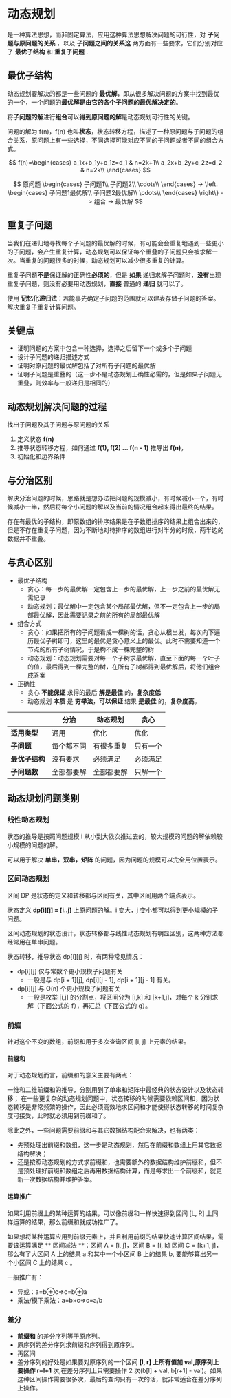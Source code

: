 # 动态规划

是一种算法思想，而非固定算法，应用这种算法思想解决问题的可行性，对 **子问题与原问题的关系** ，以及 **子问题之间的关系这** 两方面有一些要求，它们分别对应了 **最优子结构** 和 **重复子问题** .

## 最优子结构

动态规划要解决的都是一些问题的 **最优解**，即从很多解决问题的方案中找到最优的一个，一个问题的**最优解是由它的各个子问题的最优解决定的**。

将**子问题的解**进行**组合**可以**得到原问题的解**是动态规划可行性的关键。

问题的解为 f(n)，f(n) 也叫**状态**，状态转移方程，描述了一种原问题与子问题的组合关系，原问题上有一些选择，不同选择可能对应不同的子问题或者不同的组合方式。

$$
f(n)=\begin{cases}
a_1x+b_1y+c_1z=d_1 & n=2k+1\\
a_2x+b_2y+c_2z=d_2 & n=2k\\
\end{cases}
$$

$$
原问题
\begin{cases}
子问题1\\
子问题2\\
\cdots\\
\end{cases}
->
\left.
\begin{cases}
子问题1最优解\\
子问题2最优解\\
\cdots\\
\end{cases}
\right\}
->
组合
->
最优解
$$

## 重复子问题

当我们在递归地寻找每个子问题的最优解的时候，有可能会会重复地遇到一些更小的子问题，会产生重复计算，动态规划可以保证每个重叠的子问题只会被求解一次。当重复的问题很多的时候，动态规划可以减少很多重复的计算。

重复子问题**不是**保证解的正确性**必须的**，但是 **如果** 递归求解子问题时，**没有**出现重复子问题，则没有必要用动态规划，**直接** 普通的 **递归** 就可以了。

使用 **记忆化递归法**：若能事先确定子问题的范围就可以建表存储子问题的答案。解决重复子重复计算问题。

## 关键点

* 证明问题的方案中包含一种选择，选择之后留下一个或多个子问题
* 设计子问题的递归描述方式
* 证明对原问题的最优解包括了对所有子问题的最优解
* 证明子问题是重叠的（这一步不是动态规划正确性必需的，但是如果子问题无重叠，则效率与一般递归是相同的）

## 动态规划解决问题的过程

找出子问题及其子问题与原问题的关系

1. 定义状态 **f(n)**
2. 推导状态转移方程，如何通过 **f(1), f(2) … f(n - 1)** 推导出 **f(n)**，
3. 初始化和边界条件

## 与分治区别

解决分治问题的时候，思路就是想办法把问题的规模减小，有时候减小一个，有时候减小一半，然后将每个小问题的解以及当前的情况组合起来得出最终的结果。

存在有最优的子结构，即原数组的排序结果是在子数组排序的结果上组合出来的，但是不存在重复子问题，因为不断地对待排序的数组进行对半分的时候，两半边的数据并不重叠。

## 与贪心区别

* 最优子结构
  * 贪心：每一步的最优解一定包含上一步的最优解，上一步之前的最优解无需记录
  * 动态规划：最优解中一定包含某个局部最优解，但不一定包含上一步的局部最优解，因此需要记录之前的所有的局部最优解
* 组合方式
  * 贪心：如果把所有的子问题看成一棵树的话，贪心从根出发，每次向下遍历最优子树即可，这里的最优是贪心意义上的最优。此时不需要知道一个节点的所有子树情况，于是构不成一棵完整的树
  * 动态规划：动态规划需要对每一个子树求最优解，直至下面的每一个叶子的值，最后得到一棵完整的树，在所有子树都得到最优解后，将他们组合成答案
* 正确性
  * 贪心 **不能保证** 求得的最后 **解是最佳** 的，**复杂度低**
  * 动态规划 **本质** 是 **穷举法**，**可以保证** 结果 **是最佳** 的，**复杂度高**。

| | 分治 | 动态规划 | 贪心 |
| - | - | - | - |
| **适用类型** | 通用 | 优化 | 优化 |
| **子问题** | 每个都不同 | 有很多重复 | 只有一个 |
| **最优子结构** | 没有要求 | 必须满足 | 必须满足 |
| **子问题数** | 全部都要解 | 全部都要解 | 只解一个 |

## 动态规划问题类别

### 线性动态规划

状态的推导是按照问题规模 i 从小到大依次推过去的，较大规模的问题的解依赖较小规模的问题的解。

可以用于解决 **单串，双串，矩阵** 的问题，因为问题的规模可以完全用位置表示。

### 区间动态规划

区间 DP 是状态的定义和转移都与区间有关，其中区间用两个端点表示。

状态定义 **dp[i][j] = [i..j]** 上原问题的解。i 变大，j 变小都可以得到更小规模的子问题。

区间动态规划的状态设计，状态转移都与线性动态规划有明显区别，这两种方法都经常用在单串问题。

状态转移，推导状态 dp[i][j] 时，有两种常见情况：

* dp[i][j] 仅与常数个更小规模子问题有关
    * 一般是与 dp[i + 1][j], dp[i][j - 1], dp[i + 1][j - 1] 有关。
* dp[i][j] 与 O(n) 个更小规模子问题有关
    * 一般是枚举 [i,j] 的分割点，将区间分为 [i,k] 和 [k+1,j]，对每个 k 分别求解（下面公式的 f），再汇总（下面公式的 g）。
    
### 前缀

针对这个不变的数组，前缀和用于多次查询区间 [i, j] 上元素的结果。

#### 前缀和

对于动态规划而言，前缀和的意义主要有两点：

一维和二维前缀和的推导，分别用到了单串和矩阵中最经典的状态设计以及状态转移；
在一些更复杂的动态规划问题中，状态转移的时候需要依赖区间和，因为状态转移是非常频繁的操作，因此必须高效地求区间和才能使得状态转移的时间复杂度可接受，此时就必须用到前缀和了。

除此之外，一些问题需要前缀和与其它数据结构配合来解决，也有两类：

* 先预处理出前缀和数组，这一步是动态规划，然后在前缀和数组上用其它数据结构解决；
* 还是按照动态规划的方式求前缀和，也需要额外的数据结构维护前缀和，但不是预处理好前缀和数组之后再用数据结构计算，而是每求出一个前缀和，就更新一次数据结构并维护答案。

#### 运算推广

如果利用前缀上的某种运算的结果，可以像前缀和一样快速得到区间 [L, R] 上同样运算的结果，那么前缀和就成功推广了。

如果想将某种运算应用到前缀元素上，并且利用前缀的结果快速计算区间结果，需要该运算满足 ** 区间减法 **：区间 A = [i, j]，区间 B = [i, k] 区间 C = [k+1, j]，那么有了大区间 A 上的结果 a 和其中一个小区间 B 上的结果 b, 要能够算出另一个小区间 C 上的结果 c 。

一般推广有：

* 异或：a=b⊕c=>c=b⊕a
* 乘法/模下乘法：a=b×c=>c=a/b

### 差分

* **前缀和** 的差分序列等于原序列。
* 原序列的差分序列求前缀和序列得到原序列。
* 再区间
* 差分序列的好处是如果要对原序列的一个区间 **[l, r] **上所有值加 val,原序列上要操作** r−l+1** 次,在差分序列上只需要操作 2 次(b[l] + val, b[r+1] - val)。如果这种区间操作需要很多次，最后的查询只有一次的话，就非常适合在差分序列上操作。


